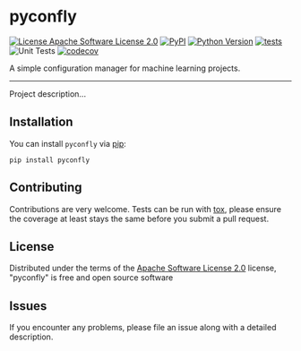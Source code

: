 # pyconfly

[![License Apache Software License 2.0](https://img.shields.io/pypi/l/pyconfly.svg?color=green)](https://github.com/Karol-G/pyconfly/raw/main/LICENSE)
[![PyPI](https://img.shields.io/pypi/v/pyconfly.svg?color=green)](https://pypi.org/project/pyconfly)
[![Python Version](https://img.shields.io/pypi/pyversions/pyconfly.svg?color=green)](https://python.org)
[![tests](https://github.com/Karol-G/pyconfly/workflows/tests/badge.svg)](https://github.com/Karol-G/pyconfly/actions)
![Unit Tests](https://github.com/Karol-G/pyconfly/actions/workflows/test_and_deploy.yml/badge.svg?branch=main)
[![codecov](https://codecov.io/gh/Karol-G/pyconfly/branch/main/graph/badge.svg)](https://codecov.io/gh/Karol-G/pyconfly)

A simple configuration manager for machine learning projects.

----------------------------------

Project description...

## Installation

You can install `pyconfly` via [pip](https://pypi.org/project/pyconfly/):

    pip install pyconfly




## Contributing

Contributions are very welcome. Tests can be run with [tox], please ensure
the coverage at least stays the same before you submit a pull request.

## License

Distributed under the terms of the [Apache Software License 2.0] license,
"pyconfly" is free and open source software

## Issues

If you encounter any problems, please file an issue along with a detailed description.

[Cookiecutter]: https://github.com/audreyr/cookiecutter
[MIT]: http://opensource.org/licenses/MIT
[BSD-3]: http://opensource.org/licenses/BSD-3-Clause
[GNU GPL v3.0]: http://www.gnu.org/licenses/gpl-3.0.txt
[GNU LGPL v3.0]: http://www.gnu.org/licenses/lgpl-3.0.txt
[Apache Software License 2.0]: http://www.apache.org/licenses/LICENSE-2.0
[Mozilla Public License 2.0]: https://www.mozilla.org/media/MPL/2.0/index.txt

[tox]: https://tox.readthedocs.io/en/latest/
[pip]: https://pypi.org/project/pip/
[PyPI]: https://pypi.org/
